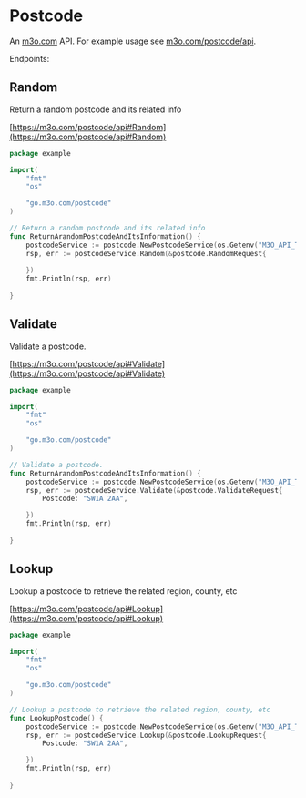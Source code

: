 # Postcode

An [m3o.com](https://m3o.com) API. For example usage see [m3o.com/postcode/api](https://m3o.com/postcode/api).

Endpoints:

## Random

Return a random postcode and its related info


[https://m3o.com/postcode/api#Random](https://m3o.com/postcode/api#Random)

```go
package example

import(
	"fmt"
	"os"

	"go.m3o.com/postcode"
)

// Return a random postcode and its related info
func ReturnArandomPostcodeAndItsInformation() {
	postcodeService := postcode.NewPostcodeService(os.Getenv("M3O_API_TOKEN"))
	rsp, err := postcodeService.Random(&postcode.RandomRequest{
		
	})
	fmt.Println(rsp, err)
	
}
```
## Validate

Validate a postcode.


[https://m3o.com/postcode/api#Validate](https://m3o.com/postcode/api#Validate)

```go
package example

import(
	"fmt"
	"os"

	"go.m3o.com/postcode"
)

// Validate a postcode.
func ReturnArandomPostcodeAndItsInformation() {
	postcodeService := postcode.NewPostcodeService(os.Getenv("M3O_API_TOKEN"))
	rsp, err := postcodeService.Validate(&postcode.ValidateRequest{
		Postcode: "SW1A 2AA",

	})
	fmt.Println(rsp, err)
	
}
```
## Lookup

Lookup a postcode to retrieve the related region, county, etc


[https://m3o.com/postcode/api#Lookup](https://m3o.com/postcode/api#Lookup)

```go
package example

import(
	"fmt"
	"os"

	"go.m3o.com/postcode"
)

// Lookup a postcode to retrieve the related region, county, etc
func LookupPostcode() {
	postcodeService := postcode.NewPostcodeService(os.Getenv("M3O_API_TOKEN"))
	rsp, err := postcodeService.Lookup(&postcode.LookupRequest{
		Postcode: "SW1A 2AA",

	})
	fmt.Println(rsp, err)
	
}
```
